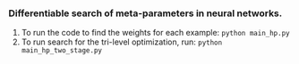 ### Differentiable search of meta-parameters in neural networks.

1. To run the code to find the weights for each example: `python main_hp.py`
2. To run search for the tri-level optimization, run: `python main_hp_two_stage.py`



